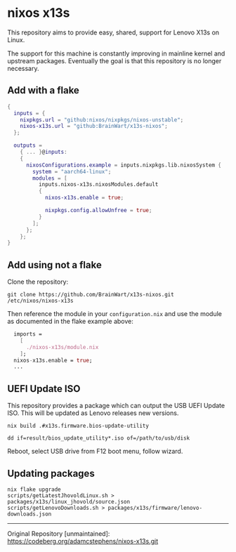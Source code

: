 # nixos x13s

This repository aims to provide easy, shared, support for Lenovo X13s on Linux.

The support for this machine is constantly improving in mainline kernel and upstream packages. Eventually the goal is that this repository is no longer necessary.

## Add with a flake

```nix
{
  inputs = {
    nixpkgs.url = "github:nixos/nixpkgs/nixos-unstable";
    nixos-x13s.url = "github:BrainWart/x13s-nixos";
  };

  outputs =
    { ... }@inputs:
    {
      nixosConfigurations.example = inputs.nixpkgs.lib.nixosSystem {
        system = "aarch64-linux";
        modules = [
          inputs.nixos-x13s.nixosModules.default
          {
            nixos-x13s.enable = true;

            nixpkgs.config.allowUnfree = true;
          }
        ];
      };
    };
}
```

## Add using not a flake

Clone the repository:

```
git clone https://github.com/BrainWart/x13s-nixos.git /etc/nixos/nixos-x13s
```

Then reference the module in your `configuration.nix` and use the module as documented in the flake example above:

```nix
  imports =
    [
      ./nixos-x13s/module.nix
    ];
  nixos-x13s.enable = true;
  ...
```

## UEFI Update ISO

This repository provides a package which can output the USB UEFI Update ISO. This will be updated as Lenovo releases new versions.

```
nix build .#x13s.firmware.bios-update-utility

dd if=result/bios_update_utility*.iso of=/path/to/usb/disk
```

Reboot, select USB drive from F12 boot menu, follow wizard.

## Updating packages

```
nix flake upgrade
scripts/getLatestJhovoldLinux.sh > packages/x13s/linux_jhovold/source.json
scripts/getLenovoDownloads.sh > packages/x13s/firmware/lenovo-downloads.json
```

---

Original Repository [unmaintained]:
https://codeberg.org/adamcstephens/nixos-x13s.git

